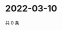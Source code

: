 # 2022-03-10

共 0 条

<!-- BEGIN WEIBO -->
<!-- 最后更新时间 Thu Mar 10 2022 00:04:57 GMT+0800 (China Standard Time) -->

<!-- END WEIBO -->
